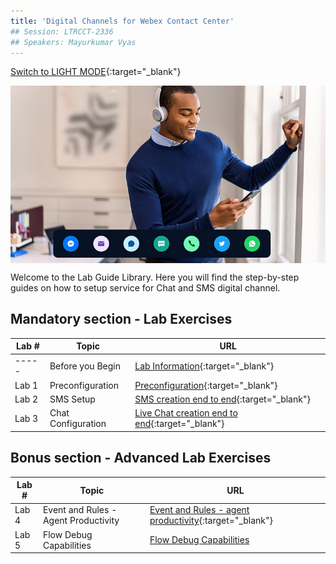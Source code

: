 ```yaml
---
title: 'Digital Channels for Webex Contact Center'
## Session: LTRCCT-2336
## Speakers: Mayurkumar Vyas
---
```

[Switch to LIGHT MODE](https://ciscolivelabs.github.io/LTRCCT-2336){:target="\_blank"}

<img align="middle" src="images/homepage.jpg" width="1000" />

Welcome to the Lab Guide Library. Here you will find the step-by-step guides on how to setup service for Chat and SMS digital channel.



## Mandatory section - Lab Exercises 

| Lab #   | Topic                     | URL                                                        |
| --------------- | -------------------------- | -------------------------------------------------------------           |
|  ----- | Before you Begin | [Lab Information](Lab_Info.md){:target="\_blank"}  |
|  Lab 1 | Preconfiguration | [Preconfiguration](Lab1_Preconfiguration.md){:target="\_blank"}  |
|  Lab 2 | SMS Setup | [SMS creation end to end](Lab3_SMS.md){:target="\_blank"}    |
|  Lab 3 | Chat Configuration | [Live Chat creation end to end](Lab2_Chat.md){:target="\_blank"} |



## Bonus section - Advanced Lab Exercises

| Lab #   | Topic                     | URL                                                        |
| --------------- | -------------------------- | -------------------------------------------------------------           |
|  Lab 4 | Event and Rules - Agent Productivity | [Event and Rules - agent productivity](Lab4_AgentProductivity.md){:target="\_blank"}      |
|  Lab 5 | Flow Debug Capabilities | [Flow Debug Capabilities](Lab5_Troubleshooting.md)



